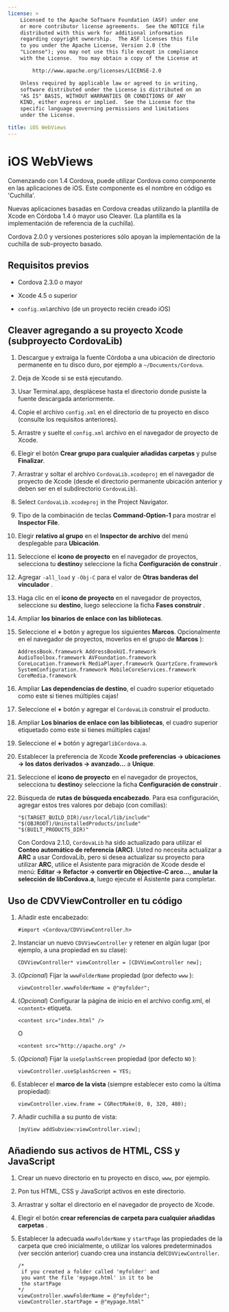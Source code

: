 ```yaml
---
license: >
    Licensed to the Apache Software Foundation (ASF) under one
    or more contributor license agreements.  See the NOTICE file
    distributed with this work for additional information
    regarding copyright ownership.  The ASF licenses this file
    to you under the Apache License, Version 2.0 (the
    "License"); you may not use this file except in compliance
    with the License.  You may obtain a copy of the License at

        http://www.apache.org/licenses/LICENSE-2.0

    Unless required by applicable law or agreed to in writing,
    software distributed under the License is distributed on an
    "AS IS" BASIS, WITHOUT WARRANTIES OR CONDITIONS OF ANY
    KIND, either express or implied.  See the License for the
    specific language governing permissions and limitations
    under the License.

title: iOS WebViews
---
```


# iOS WebViews

Comenzando con 1.4 Cordova, puede utilizar Cordova como componente en las aplicaciones de iOS. Este componente es el nombre en código es 'Cuchilla'.

Nuevas aplicaciones basadas en Cordova creadas utilizando la plantilla de Xcode en Córdoba 1.4 ó mayor uso Cleaver. (La plantilla es la implementación de referencia de la cuchilla).

Cordova 2.0.0 y versiones posteriores sólo apoyan la implementación de la cuchilla de sub-proyecto basado.

## Requisitos previos

*   Cordova 2.3.0 o mayor

*   Xcode 4.5 o superior

*   `config.xml`archivo (de un proyecto recién creado iOS)

## Cleaver agregando a su proyecto Xcode (subproyecto CordovaLib)

1.  Descargue y extraiga la fuente Córdoba a una ubicación de directorio permanente en tu disco duro, por ejemplo a `~/Documents/Cordova`.

2.  Deja de Xcode si se está ejecutando.

3.  Usar Terminal.app, desplácese hasta el directorio donde pusiste la fuente descargada anteriormente.

4.  Copie el archivo `config.xml` en el directorio de tu proyecto en disco (consulte los requisitos anteriores).

5.  Arrastre y suelte el `config.xml` archivo en el navegador de proyecto de Xcode.

6.  Elegir el botón **Crear grupo para cualquier añadidas carpetas** y pulse **Finalizar**.

7.  Arrastrar y soltar el archivo `CordovaLib.xcodeproj` en el navegador de proyecto de Xcode (desde el directorio permanente ubicación anterior y deben ser en el subdirectorio `CordovaLib`).

8.  Select `CordovaLib.xcodeproj` in the Project Navigator.

9.  Tipo de la combinación de teclas **Command-Option-1** para mostrar el **Inspector File**.

10. Elegir **relativo al grupo** en el **Inspector de archivo** del menú desplegable para **Ubicación**.

11. Seleccione el **icono de proyecto** en el navegador de proyectos, selecciona tu **destino**y seleccione la ficha **Configuración de construir** .

12. Agregar `-all_load` y `-Obj-C` para el valor de **Otras banderas del vinculador** .

13. Haga clic en el **icono de proyecto** en el navegador de proyectos, seleccione su **destino**, luego seleccione la ficha **Fases construir** .

14. Ampliar **los binarios de enlace con las bibliotecas**.

15. Seleccione el **+** botón y agregue los siguientes **Marcos**. Opcionalmente en el navegador de proyectos, moverlos en el grupo de **Marcos** ):
    
        AddressBook.framework AddressBookUI.framework AudioToolbox.framework AVFoundation.framework CoreLocation.framework MediaPlayer.framework QuartzCore.framework SystemConfiguration.framework MobileCoreServices.framework CoreMedia.framework
        

16. Ampliar **Las dependencias de destino**, el cuadro superior etiquetado como este si tienes múltiples cajas!

17. Seleccione el **+** botón y agregar el `CordovaLib` construir el producto.

18. Ampliar **Los binarios de enlace con las bibliotecas**, el cuadro superior etiquetado como este si tienes múltiples cajas!

19. Seleccione el **+** botón y agregar`libCordova.a`.

20. Establecer la preferencia de Xcode **Xcode preferencias → ubicaciones → los datos derivados → avanzado...** a **Unique**.

21. Seleccione el **icono de proyecto** en el navegador de proyectos, selecciona tu **destino**y seleccione la ficha **Configuración de construir** .

22. Búsqueda de **rutas de búsqueda encabezado**. Para esa configuración, agregar estos tres valores por debajo (con comillas):
    
        "$(TARGET_BUILD_DIR)/usr/local/lib/include"        
        "$(OBJROOT)/UninstalledProducts/include"
        "$(BUILT_PRODUCTS_DIR)"
        
    
    Con Cordova 2.1.0, `CordovaLib` ha sido actualizado para utilizar el **Conteo automático de referencia (ARC)**. Usted no necesita actualizar a **ARC** a usar CordovaLib, pero si desea actualizar su proyecto para utilizar **ARC**, utilice el Asistente para migración de Xcode desde el menú: **Editar → Refactor → convertir en Objective-C arco...**, **anular la selección de libCordova.a**, luego ejecute el Asistente para completar.

## Uso de CDVViewController en tu código

1.  Añadir este encabezado:
    
        #import <Cordova/CDVViewController.h>
        

2.  Instanciar un nuevo `CDVViewController` y retener en algún lugar (por ejemplo, a una propiedad en su clase):
    
        CDVViewController* viewController = [CDVViewController new];
        

3.  (*Opcional*) Fijar la `wwwFolderName` propiedad (por defecto `www` ):
    
        viewController.wwwFolderName = @"myfolder";
        

4.  (*Opcional*) Configurar la página de inicio en el archivo config.xml, el `<content>` etiqueta.
    
        <content src="index.html" />
        
    
    O
    
        <content src="http://apache.org" />
        

5.  (*Opcional*) Fijar la `useSplashScreen` propiedad (por defecto `NO` ):
    
        viewController.useSplashScreen = YES;
        

6.  Establecer el **marco de la vista** (siempre establecer esto como la última propiedad):
    
        viewController.view.frame = CGRectMake(0, 0, 320, 480);
        

7.  Añadir cuchilla a su punto de vista:
    
        [myView addSubview:viewController.view];
        

## Añadiendo sus activos de HTML, CSS y JavaScript

1.  Crear un nuevo directorio en tu proyecto en disco, `www`, por ejemplo.

2.  Pon tus HTML, CSS y JavaScript activos en este directorio.

3.  Arrastrar y soltar el directorio en el navegador de proyecto de Xcode.

4.  Elegir el botón **crear referencias de carpeta para cualquier añadidas carpetas** .

5.  Establecer la adecuada `wwwFolderName` y `startPage` las propiedades de la carpeta que creó inicialmente, o utilizar los valores predeterminados (ver sección anterior) cuando crea una instancia del`CDVViewController`.
    
        /*
         if you created a folder called 'myfolder' and
         you want the file 'mypage.html' in it to be
         the startPage
        */
        viewController.wwwFolderName = @"myfolder";
        viewController.startPage = @"mypage.html"